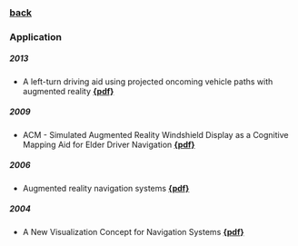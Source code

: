 ### [back](README.md)

### Application
##### 2013
- A left-turn driving aid using projected oncoming vehicle paths with augmented reality [**{pdf}**](https://www.researchgate.net/publication/262166316_A_left-turn_driving_aid_using_projected_oncoming_vehicle_paths_with_augmented_reality)

##### 2009
- ACM - Simulated Augmented Reality Windshield Display as a Cognitive Mapping Aid for Elder Driver Navigation [**{pdf}**](http://user.ceng.metu.edu.tr/~tcan/se542_f1314/Schedule/reading1.pdf)

##### 2006
- Augmented reality navigation systems [**{pdf}**](https://www.pervasive.jku.at/Research/Publications/_Documents/AugmentedRealityNavigationSystems-narzt2005.pdf)

##### 2004
- A New Visualization Concept for Navigation Systems [**{pdf}**](https://www.pervasive.jku.at/Research/Publications/_Documents/VisualizationConceptNavigationSystems-narzt2004.pdf)